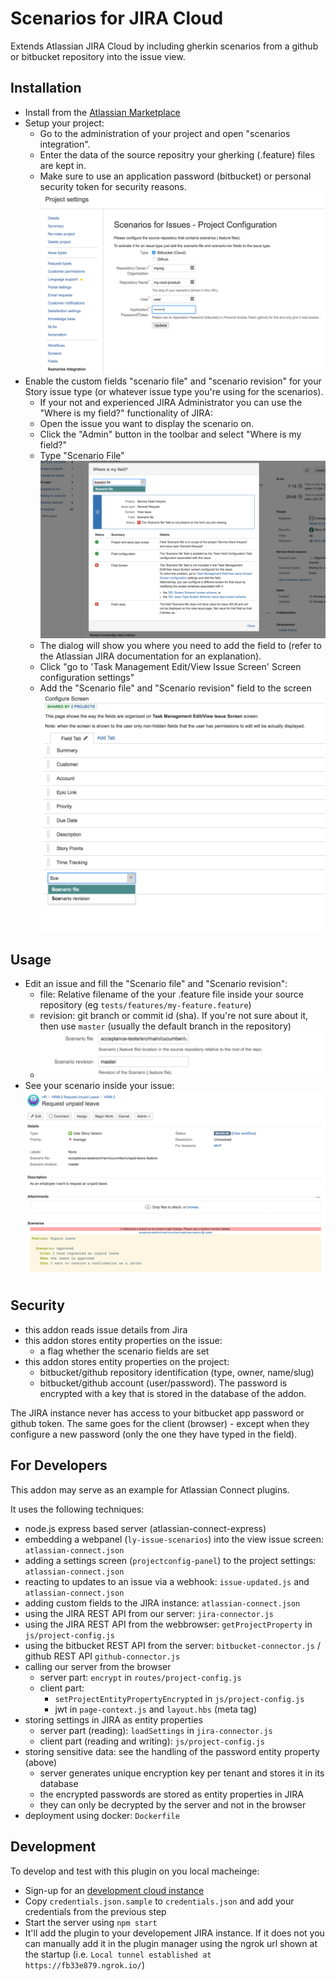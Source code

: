 # Scenarios for JIRA Cloud

Extends Atlassian JIRA Cloud by including gherkin scenarios
from a github or bitbucket repository into the issue view.


## Installation
* Install from the [Atlassian Marketplace](https://marketplace.atlassian.com/plugins/ch.linkyard.scenarios-jira/cloud/overview)
* Setup your project:
  * Go to the administration of your project and open "scenarios integration".
  * Enter the data of the source repositry your gherking (.feature) files are kept in.
  * Make sure to use an application password (bitbucket) or personal security token for security reasons.
    ![Project Settings](doc/project-settings.png)
* Enable the custom fields "scenario file" and "scenario revision" for your Story issue type (or whatever issue type you're using for the scenarios).
  * If your not and experienced JIRA Administrator you can use the "Where is my field?" functionality of JIRA:
  * Open the issue you want to display the scenario on.
  * Click the "Admin" button in the toolbar and select "Where is my field?"
  * Type "Scenario File"
    ![Where is my field](doc/where-is-my-field.png)
  * The dialog will show you where you need to add the field to (refer to the Atlassian JIRA documentation for an explanation).
  * Click "go to 'Task Management Edit/View Issue Screen' Screen configuration settings"
  * Add the "Scenario file" and "Scenario revision" field to the screen
    ![Configure Screen](doc/configure-screen.png)

## Usage
* Edit an issue and fill the "Scenario file" and "Scenario revision":
  * file: Relative filename of the your .feature file inside your source repository (eg `tests/features/my-feature.feature`)
  * revision: git branch or commit id (sha). If you're not sure about it, then use `master` (usually the default branch in the repository)
  * ![Edit Issue](doc/edit-issue.png)
* See your scenario inside your issue:
  ![View Scenario](doc/view-scenario.png)


## Security
* this addon reads issue details from Jira
* this addon stores entity properties on the issue:
  * a flag whether the scenario fields are set
* this addon stores entity properties on the project:
  * bitbucket/github repository identification (type, owner, name/slug)
  * bitbucket/github account (user/password). The password is encrypted
    with a key that is stored in the database of the addon.

The JIRA instance never has access to your bitbucket app
password or github token. The same goes for the client (browser) -
except when they configure a new password (only the one they
have typed in the field).


## For Developers
This addon may serve as an example for Atlassian Connect plugins.

It uses the following techniques:

* node.js express based server (atlassian-connect-express)
* embedding a webpanel (`ly-issue-scenarios`) into the view issue screen: `atlassian-connect.json`
* adding a settings screen (`projectconfig-panel`) to the project settings: `atlassian-connect.json`
* reacting to updates to an issue via a webhook: `issue-updated.js` and `atlassian-connect.json`
* adding custom fields to the JIRA instance: `atlassian-connect.json`
* using the JIRA REST API from our server: `jira-connector.js`
* using the JIRA REST API from the webbrowser: `getProjectProperty` in `js/project-config.js`
* using the bitbucket REST API from the server: `bitbucket-connector.js` / github REST API `github-connector.js`
* calling our server from the browser
  * server part: `encrypt` in `routes/project-config.js`
  * client part:
    * `setProjectEntityPropertyEncrypted` in `js/project-config.js`
    * jwt in `page-context.js` and `layout.hbs` (meta tag)
* storing settings in JIRA as entity properties
  * server part (reading): `loadSettings` in `jira-connector.js`
  * client part (reading and writing): `js/project-config.js`
* storing sensitive data: see the handling of the password entity property (above)
  * server generates unique encryption key per tenant and stores it in its database
  * the encrypted passwords are stored as entity properties in JIRA
  * they can only be decrypted by the server and not in the browser
* deployment using docker: `Dockerfile`


## Development
To develop and test with this plugin on you local macheinge:

* Sign-up for an [development cloud instance](https://developer.atlassian.com/static/connect/docs/latest/guides/development-setup.html)
* Copy `credentials.json.sample` to `credentials.json` and add your credentials from the previous step
* Start the server using `npm start`
* It'll add the plugin to your developement JIRA instance. If it does not you can manually add it in the plugin manager
  using the ngrok url shown at the startup (i.e. `Local tunnel established at https://fb33e879.ngrok.io/`)
